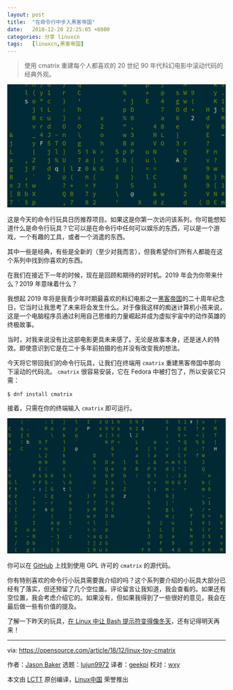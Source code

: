 ```yaml
---
layout: post
title:	"在命令行中步入黑客帝国"
date:	2018-12-20 22:25:05 +0800 
categories:	分享 linuxcn 
tags:	[linuxcn,黑客帝国]
---
```




> 
> 使用 cmatrix 重建每个人都喜欢的 20 世纪 90 年代科幻电影中滚动代码的经典外观。
> 
> 
> 


![](/Asserts/Images/album/201812/20/222508ds2z288zes8k28s7.png)


这是今天的命令行玩具日历推荐项目。如果这是你第一次访问该系列，你可能想知道什么是命令行玩具？它可以是在命令行中任何可以娱乐的东西，可以是一个游戏，一个有趣的工具，或者一个消遣的东西。


其中一些是经典，有些是全新的（至少对我而言），但我希望你们所有人都能在这个系列中找到你喜欢的东西。


在我们在接近下一年的时候，现在是回顾和期待的好时机。2019 年会为你带来什么？2019 年意味着什么？


我想起 2019 年将是我青少年时期最喜欢的科幻电影之一[黑客帝国](https://en.wikipedia.org/wiki/The_Matrix)的二十周年纪念日，它当时让我思考了未来将会发生什么。对于像我这样的痴迷计算机小孩来说，这是一个电脑程序员通过利用自己思维的力量崛起并成为虚拟宇宙中的动作英雄的终极故事。


当时，对我来说没有比这部电影更具未来感了。无论是故事本身，还是迷人的特效。即使意识到它是在二十多年前拍摄的也并没有改变我的想法。


今天将它带回我们的命令行玩具，让我们在终端用 `cmatrix` 重建黑客帝国中那向下滚动的代码流。 `cmatrix` 很容易安装，它在 Fedora 中被打包了，所以安装它只需：



```
$ dnf install cmatrix
```

接着，只需在你的终端输入 `cmatrix` 即可运行。


![](/Asserts/Images/album/201812/20/222534xb1r9md9mbrmuebh.gif)


你可以在 [GitHub](https://github.com/abishekvashok/cmatrix) 上找到使用 GPL 许可的 `cmatrix` 的源代码。


你有特别喜欢的命令行小玩具需要我介绍的吗？这个系列要介绍的小玩具大部分已经有了落实，但还预留了几个空位置。评论留言让我知道，我会查看的。如果还有空位置，我会考虑介绍它的。如果没有，但如果我得到了一些很好的意见，我会在最后做一些有价值的提及。


了解一下昨天的玩具，[在 Linux 中让 Bash 提示符变得像冬天](https://github.com/abishekvashok/cmatrix)，还有记得明天再来！




---


via: <https://opensource.com/article/18/12/linux-toy-cmatrix>


作者：[Jason Baker](https://opensource.com/users/jason-baker) 选题：[lujun9972](https://github.com/lujun9972) 译者：[geekpi](https://github.com/geekpi) 校对：[wxy](https://github.com/wxy)


本文由 [LCTT](https://github.com/LCTT/TranslateProject) 原创编译，[Linux中国](https://linux.cn/) 荣誉推出
